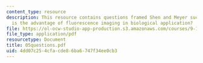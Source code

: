```yaml
---
content_type: resource
description: This resource contains questions framed Shen and Meyer such as :What
  is the advantage of fluorescence imaging in biological application?
file: https://ol-ocw-studio-app-production.s3.amazonaws.com/courses/9-12-experimental-molecular-neurobiology-fall-2006/4dd07c254cfacde86ba6747f34ee0cb3_05questions.pdf
file_type: application/pdf
resourcetype: Document
title: 05questions.pdf
uid: 4dd07c25-4cfa-cde8-6ba6-747f34ee0cb3
---
```

